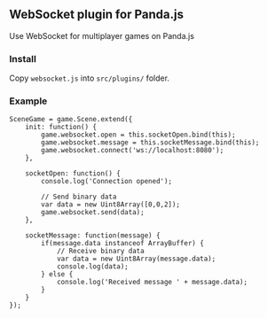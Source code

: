 ## WebSocket plugin for Panda.js

Use WebSocket for multiplayer games on Panda.js

### Install

Copy `websocket.js` into `src/plugins/` folder.

### Example

    SceneGame = game.Scene.extend({
        init: function() {
            game.websocket.open = this.socketOpen.bind(this);
            game.websocket.message = this.socketMessage.bind(this);
            game.websocket.connect('ws://localhost:8080');
        },

        socketOpen: function() {
            console.log('Connection opened');

            // Send binary data
            var data = new Uint8Array([0,0,2]);
            game.websocket.send(data);
        },

        socketMessage: function(message) {
            if(message.data instanceof ArrayBuffer) {
                // Receive binary data
                var data = new Uint8Array(message.data);
                console.log(data);
            } else {
                console.log('Received message ' + message.data);
            }
        }
    });